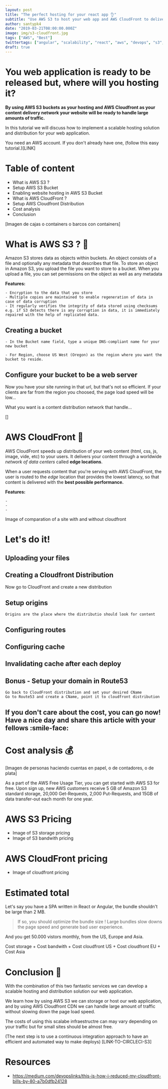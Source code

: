 ```yaml
---
layout: post
title: "The perfect hosting for your react app 👌"
subtitle: "Use AWS S3 to host your web app and AWS CloudFront to delivery your content worldwide blazing fast ⚡"
author: santypk4
date: "2019-03-21T08:00:00.000Z"
image: img/s3-cloudfront.jpg
tags: ["AWS", "Best"]
twittertags: ["angular", "scalability", "react", "aws", "devops", "s3", "javascript", "webdev"]
draft: true
---
```


# You web application is ready to be released but, where will you hosting it? 

**By using AWS S3 buckets as your hosting and AWS Cloudfront as your content delivery network your website will be ready to handle large amounts of traffic.**

In this tutorial we will discuss how to implement a scalable hosting solution and distribution for your web application.

You need an AWS account. If you don't already have one, (follow this easy tutorial.)[LINK]

# Table of content
  - What is AWS S3 ?
  - Setup AWS S3 Bucket
  - Enabling website hosting in AWS S3 Bucket
  - What is AWS CloudFront ?
  - Setup AWS Cloudfront Distribution
  - Cost analysis
  - Conclusion

[Imagen de cajas o containers o barcos con containers]

# What is AWS S3 ? 🤔
  
  Amazon S3 stores data as objects within buckets. An object consists of a file and optionally any metadata that describes that file.
  To store an object in Amazon S3, you upload the file you want to store to a bucket. When you upload a file, you can set permissions on the object as well as any metadata

  **Features:**

    - Encryption to the data that you store
    - Multiple copies are maintained to enable regeneration of data in case of data corruption
    - It regularly verifies the integrity of data stored using checksums e.g. if S3 detects there is any corruption in data, it is immediately repaired with the help of replicated data.

  ## Creating a bucket

    - In the Bucket name field, type a unique DNS-compliant name for your new bucket

    - For Region, choose US West (Oregon) as the region where you want the bucket to reside.

  ## Configure your bucket to be a web server
  

  Now you have your site running in that url, but that's not so efficient. 
  If your clients are far from the region you choosed, the page load speed will be low...

  What you want is a content distribution network that handle...

[]

# AWS CloudFront 🧙

  AWS CloudFront speeds up distribution of your web content (html, css, js, image, vide, etc) to your users.
  It delivers your content through a worldwide _network of data centers_ called **edge locations**. 

  When a user requests content that you're serving with AWS CloudFront, the user is routed to the _edge_ location that provides the lowest latency, so that content is delivered with the **best possible performance.**

  **Features:**

    -
    -
    -

 Image of comparation of a site with and without cloudfront


# Let's do it! 

  ## Uploading your files

  ## Creating a Cloudfront Distribution

   Now go to CloudFront and create a new distribution

  ## Setup origins
    Origins are the place where the distributio should look for content

  ## Configuring routes


  ## Configuring cache

  ## Invalidating cache after each deploy

  ## Bonus - Setup your domain in Route53
    Go back to CloudFront distribution and set your desired CName
    Go to Route53 and create a CName, point it to cloudfront distribution



## If you don't care about the cost, you can go now! Have a nice day and share this article with your fellows :smile-face:

# Cost analysis 💰

  [Imagen de personas haciendo cuentas en papel, o de contadores, o de plata]

  As a part of the AWS Free Usage Tier, you can get started with AWS S3 for free. Upon sign up, new AWS customers receive 5 GB of Amazon S3 standard storage, 20,000 Get-Requests, 2,000 Put-Requests, and 15GB of data transfer-out each month for one year.

# AWS S3 Pricing
  - Image of S3 storage pricing
  - Image of S3 bandwith pricing

# AWS CloudFront pricing
  - Image of cloudfront pricing

# Estimated total

  Let's say you have a SPA written in React or Angular, the bundle shouldn't be large than 2 MB.

  > If so, you should optimize the bundle size ! Large bundles slow downs the page speed and generate bad user experience.

  And you get 50.000 vistors monthly, from the US, Europe and Asia.

  Cost storage + Cost bandwith + Cost cloudfront US + Cost cloudfront EU + Cost Asia


<a name="conclusion"></a>

# Conclusion 🎉

  With the combination of this two fantastic services we can develop a scalable hosting and distribution solution our web application.

  We learn how by using AWS S3 we can storage or host our web application, and by using AWS Cloudfront CDN we can handle large amount of traffic without slowing down the page load speed.

  The costs of using this scalabe infraestructre can may vary depending on your traffic but for small sites should be almost free.

  (The next step is to use a continuous integration approach to have an efficient and automated way to make deploys)
  [LINK-TO-CIRCLECI-S3]

# Resources
  - https://medium.com/devopslinks/this-is-how-i-reduced-my-cloudfront-bills-by-80-a7b0dfb24128